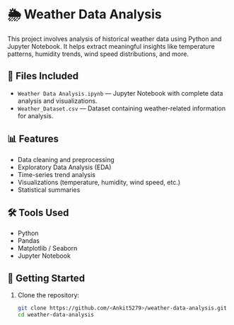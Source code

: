 # 🌦️ Weather Data Analysis

This project involves analysis of historical weather data using Python and Jupyter Notebook. It helps extract meaningful insights like temperature patterns, humidity trends, wind speed distributions, and more.

## 📁 Files Included

- `Weather Data Analysis.ipynb` — Jupyter Notebook with complete data analysis and visualizations.
- `Weather_Dataset.csv` — Dataset containing weather-related information for analysis.

## 📊 Features

- Data cleaning and preprocessing
- Exploratory Data Analysis (EDA)
- Time-series trend analysis
- Visualizations (temperature, humidity, wind speed, etc.)
- Statistical summaries

## 🛠️ Tools Used

- Python
- Pandas
- Matplotlib / Seaborn
- Jupyter Notebook

## 🚀 Getting Started

1. Clone the repository:

   ```bash
   git clone https://github.com/<Ankit5279>/weather-data-analysis.git
   cd weather-data-analysis
